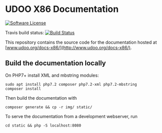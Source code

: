 # UDOO X86 Documentation

[![Software License](https://img.shields.io/badge/license-MIT-brightgreen.svg?style=flat-square)](https://github.com/UDOOboard/X86-Docs/LICENSE)

Travis build status: [![Build Status](https://travis-ci.org/UDOOboard/X86-Docs.svg?branch=master)](https://travis-ci.org/UDOOboard/X86-Docs)

This repository contains the source code for the documentation hosted at [www.udoo.org/docs-x86/](http://www.udoo.org/docs-x86/).


## Build the documentation locally
On PHP7+ install XML and mbstring modules:

    sudo apt install php7.2 composer php7.2-xml php7.2-mbstring
    composer install

Then build the documentation with

    composer generate && cp -r img/ static/

To serve the documentation from a development webserver, run

    cd static && php -S localhost:8080
